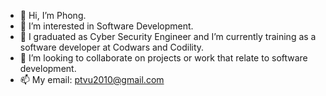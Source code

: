 - 👋 Hi, I’m Phong.
- 👀 I’m interested in Software Development.
- 🌱 I graduated as Cyber Security Engineer and I’m currently training as a software developer at Codwars and Codility.
- 💞️ I’m looking to collaborate on projects or work that relate to software development. 
- 📫 My email: ptvu2010@gmail.com

<!---
webdevlearner2018/webdevlearner2018 is a ✨ special ✨ repository because its `README.md` (this file) appears on your GitHub profile.
You can click the Preview link to take a look at your changes.
--->
